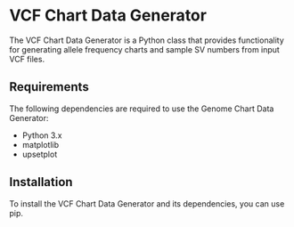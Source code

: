 # VCF Chart Data Generator

The VCF Chart Data Generator is a Python class that provides functionality for generating allele frequency charts and sample SV numbers from input VCF files. 

## Requirements

The following dependencies are required to use the Genome Chart Data Generator:

- Python 3.x
- matplotlib
- upsetplot

## Installation
To install the VCF Chart Data Generator and its dependencies, you can use pip.
